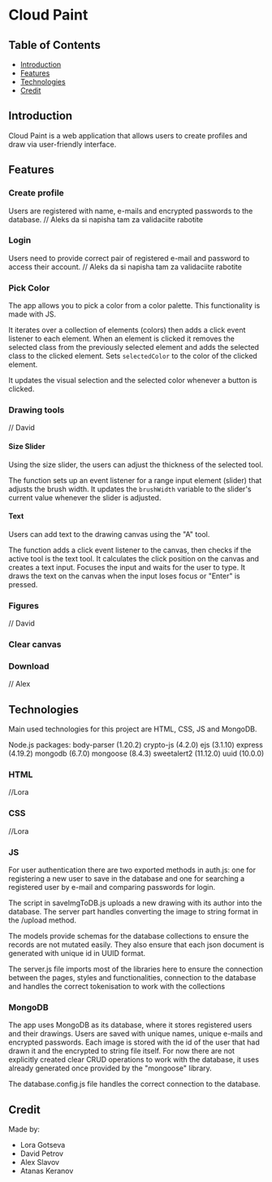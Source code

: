 # Cloud Paint
## Table of Contents

- [Introduction](#introduction)
- [Features](#features)
- [Technologies](#technologies)
- [Credit](#credit)

## Introduction

Cloud Paint is a web application that allows users to create profiles and draw via user-friendly interface.

## Features

### Create profile

Users are registered with  name, e-mails and encrypted passwords to the database.
// Aleks da si napisha tam za validaciite rabotite

### Login

Users need to provide correct pair of registered e-mail and password to access their account.
// Aleks da si napisha tam za validaciite rabotite

### Pick Color

The app allows you to pick a color from a color palette. This functionality is made with JS.

It iterates over a collection of elements (colors) then adds a click event listener to each element.
When an element is clicked it removes the selected class from the previously selected element and adds the selected class to the clicked element.
Sets `selectedColor` to the color of the clicked element.

It updates the visual selection and the selected color whenever a button is clicked.

### Drawing tools

// David
#### Size Slider
Using the size slider, the users can adjust the thickness of the selected tool.

The function sets up an event listener for a range input element (slider) that adjusts the brush width. It updates the `brushWidth` variable to the slider's current value whenever the slider is adjusted.

#### Text

Users can add text to the drawing canvas using the "A" tool.

The function adds a click event listener to the canvas, then checks if the active tool is the text tool.
It calculates the click position on the canvas and creates a text input. Focuses the input and waits for the user to type. It draws the text on the canvas when the input loses focus or "Enter" is pressed.

### Figures

// David

### Clear canvas



### Download

// Alex

## Technologies

Main used technologies for this project are HTML, CSS, JS and MongoDB.

Node.js packages:
body-parser (1.20.2)
crypto-js (4.2.0)
ejs (3.1.10)
express (4.19.2)
mongodb (6.7.0)
mongoose (8.4.3)
sweetalert2 (11.12.0)
uuid (10.0.0)

### HTML

//Lora

### CSS

//Lora

### JS

For user authentication there are two exported methods in auth.js: one for registering a new user to save in the database and one for searching a registered user by e-mail and comparing passwords for login.

The script in saveImgToDB.js uploads a new drawing with its author into the database.
The server part handles converting the image to string format in the /upload method.

The models provide schemas for the database collections to ensure the records are not mutated easily. They also ensure that each json document is generated with unique id in UUID format.

The server.js file imports most of the libraries here to ensure the connection between the pages, styles and functionalities, connection to the database and handles the correct tokenisation to work with the collections

### MongoDB

The app uses MongoDB as its database, where it stores registered users and their drawings.
Users are saved with unique names, unique e-mails and encrypted passwords.
Each image is stored with the id of the user that had drawn it and the encrypted to string file itself.
For now there are not explicitly created clear CRUD operations to work with the database, it uses already generated once provided by the "mongoose" library.

The database.config.js file handles the correct connection to the database.

## Credit
Made by:
- Lora Gotseva
- David Petrov
- Alex Slavov
- Atanas Keranov